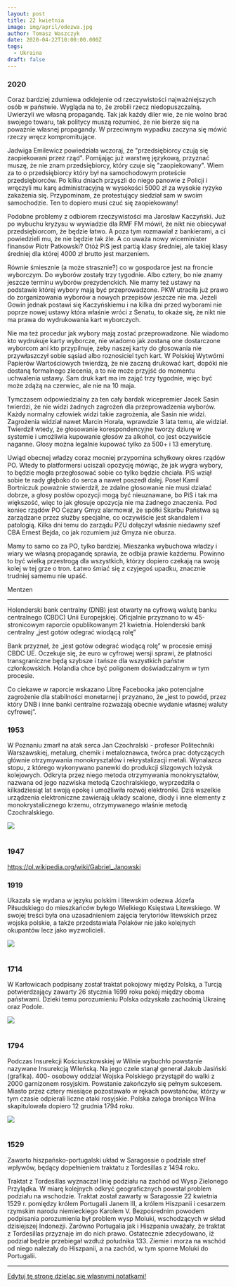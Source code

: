 ```yaml
---
layout: post
title: 22 kwietnia
image: img/april/odezwa.jpg
author: Tomasz Waszczyk
date: 2020-04-22T10:00:00.000Z
tags:
  - Ukraina
draft: false
---
```


### 2020

Coraz bardziej zdumiewa odklejenie od rzeczywistości najważniejszych osób w państwie. Wygląda na to, że zrobili rzecz niedopuszczalną. Uwierzyli we własną propagandę. Tak jak każdy diler wie, że nie wolno brać swojego towaru, tak politycy muszą rozumieć, że nie bierze się na poważnie własnej propagandy. W przeciwnym wypadku zaczyna się mówić rzeczy wręcz kompromitujące.

Jadwiga Emilewicz powiedziała wczoraj, że "przedsiębiorcy czują się zaopiekowani przez rząd". Pomijając już warstwę językową, przyznać muszę, że nie znam przedsiębiorcy, który czuje się "zaopiekowany". Wiem za to o przedsiębiorcy który był na samochodowym proteście przedsiębiorców. Po kilku dniach przyszli do niego panowie z Policji i wręczyli mu karę administracyjną w wysokości 5000 zł za wysokie ryzyko zakażenia się. Przypominam, że protestujący siedział sam w swoim samochodzie. Ten to dopiero musi czuć się zaopiekowany!

Podobne problemy z odbiorem rzeczywistości ma Jarosław Kaczyński. Już po wybuchu kryzysu w wywiadzie dla RMF FM mówił, że nikt nie obiecywał przedsiębiorcom, że będzie łatwo. A poza tym rozmawiał z bankierami, a ci powiedzieli mu, że nie będzie tak źle. A co uważa nowy wiceminister finansów Piotr Patkowski? Otóż PiS jest partią klasy średniej, ale takiej klasy średniej dla której 4000 zł brutto jest marzeniem.

Równie śmiesznie (a może strasznie?) co w gospodarce jest na froncie wyborczym. Do wyborów zostały trzy tygodnie. Albo cztery, bo nie znamy jeszcze terminu wyborów prezydenckich. Nie mamy też ustawy na podstawie której wybory mają być przeprowadzone. PKW utraciła już prawo do zorganizowania wyborów a nowych przepisów jeszcze nie ma. Jeżeli Gowin jednak postawi się Kaczyńskiemu i na kilka dni przed wyborami nie poprze nowej ustawy która właśnie wróci z Senatu, to okaże się, że nikt nie ma prawa do wydrukowania kart wyborczych.

Nie ma też procedur jak wybory mają zostać przeprowadzone. Nie wiadomo kto wydrukuje karty wyborcze, nie wiadomo jak zostaną one dostarczone wyborcom ani kto przypilnuje, żeby naszej karty do głosowania nie przywłaszczył sobie sąsiad albo roznosiciel tych kart. W Polskiej Wytwórni Papierów Wartościowych twierdzą, że nie zaczną drukować kart, dopóki nie dostaną formalnego zlecenia, a to nie może przyjść do momentu uchwalenia ustawy. Sam druk kart ma im zająć trzy tygodnie, więc być może zdążą na czerwiec, ale nie na 10 maja.

Tymczasem odpowiedzialny za ten cały bardak wicepremier Jacek Sasin twierdzi, że nie widzi żadnych zagrożeń dla przeprowadzenia wyborów. Każdy normalny człowiek widzi takie zagrożenia, ale Sasin nie widzi. Zagrożenia widział nawet Marcin Horała, wprawdzie 3 lata temu, ale widział. Twierdził wtedy, że głosowanie korespondencyjne tworzy dziurę w systemie i umożliwia kupowanie głosów za alkohol, co jest oczywiście naganne. Głosy można legalnie kupować tylko za 500+ i 13 emeryturę.

Uwiąd obecnej władzy coraz mocniej przypomina schyłkowy okres rządów PO. Wtedy to platformersi uciszali opozycję mówiąc, że jak wygra wybory, to będzie mogła przegłosować sobie co tylko będzie chciała. PiS wziął sobie te rady głęboko do serca a nawet poszedł dalej. Poseł Kamil Bortniczuk poważnie stwierdził, że zdalne głosowanie nie musi działać dobrze, a głosy posłów opozycji mogą być nieuznawane, bo PiS i tak ma większość, więc to jak głosuje opozycja nie ma żadnego znaczenia. Pod koniec rządów PO Cezary Gmyz alarmował, że spółki Skarbu Państwa są zarządzane przez służby specjalne, co oczywiście jest skandalem i patologią. Kilka dni temu do zarządu PZU dołączył właśnie niedawny szef CBA Ernest Bejda, co jak rozumiem już Gmyza nie oburza.

Mamy to samo co za PO, tylko bardziej. Mieszanka wybuchowa władzy i wiary we własną propagandę sprawia, że odbija prawie każdemu. Powinno to być wielką przestrogą dla wszystkich, którzy dopiero czekają na swoją kolej w tej grze o tron. Łatwo śmiać się z czyjegoś upadku, znacznie trudniej samemu nie upaść.

Mentzen

---

Holenderski bank centralny (DNB) jest otwarty na cyfrową walutę banku centralnego (CBDC) Unii Europejskiej. Oficjalnie przyznano to w 45-stronicowym raporcie opublikowanym 21 kwietnia.
Holenderski bank centralny „jest gotów odegrać wiodącą rolę”

Bank przyznał, że „jest gotów odegrać wiodącą rolę” w procesie emisji CBDC UE. Oczekuje się, że euro w cyfrowej wersji sprawi, że płatności transgraniczne będą szybsze i tańsze dla wszystkich państw członkowskich. Holandia chce być poligonem doświadczalnym w tym procesie.

Co ciekawe w raporcie wskazano Librę Facebooka jako potencjalne zagrożenie dla stabilności monetarnej i przyznano, że „jest to powód, przez który DNB i inne banki centralne rozważają obecnie wydanie własnej waluty cyfrowej”.

### 1953

W Poznaniu zmarł na atak serca Jan Czochralski - profesor Politechniki Warszawskiej, metalurg, chemik i metaloznawca, twórca prac dotyczących głównie otrzymywania monokryształów i rekrystalizacji metali. Wynalazca stopu, z którego wykonywano panewki do produkcji ślizgowych łożysk kolejowych. Odkryta przez niego metoda otrzymywania monokryształów, nazwana od jego nazwiska metodą Czochralskiego, wyprzedziła o kilkadziesiąt lat swoją epokę i umożliwiła rozwój elektroniki. Dziś wszelkie urządzenia elektroniczne zawierają układy scalone, diody i inne elementy z monokrystalicznego krzemu, otrzymywanego właśnie metodą Czochralskiego.

<img src="./img/april/czochralski.jpg"><br><br>

### 1947

https://pl.wikipedia.org/wiki/Gabriel_Janowski

### 1919

Ukazała się wydana w języku polskim i litewskim odezwa Józefa Piłsudskiego do mieszkańców byłego Wielkiego Księstwa Litewskiego.
W swojej treści była ona uzasadnieniem zajęcia terytoriów litewskich przez wojska polskie, a także przedstawiała Polaków nie jako kolejnych okupantów lecz jako wyzwolicieli.

<img src="./img/april/odezwa.jpg"><br><br>

### 1714

W Karłowicach podpisany został traktat pokojowy między Polską, a Turcją potwierdzający zawarty 26 stycznia 1699 roku pokój między oboma państwami. Dzieki temu porozumieniu Polska odzyskała zachodnią Ukrainę oraz Podole.

<img src="./img/april/padole.jpg"><br><br>

### 1794

Podczas Insurekcji Kościuszkowskiej w Wilnie wybuchło powstanie nazywane Insurekcją Wileńską. Na jego czele stanął generał Jakub Jasiński (grafika).
400- osobowy oddział Wojska Polskiego przystąpił do walki z 2000 garnizonem rosyjskim.
Powstanie zakończyło się pełnym sukcesem. Miasto przez cztery miesiące pozostawało w rękach powstańców, którzy w tym czasie odpierali liczne ataki rosyjskie.
Polska załoga broniąca Wilna skapitulowała dopiero 12 grudnia 1794 roku.

<img src="./img/april/insurekcja2.jpg"><br><br>

### 1529

Zawarto hiszpańsko-portugalski układ w Saragossie o podziale stref wpływów, będący dopełnieniem traktatu z Tordesillas z 1494 roku.

Traktat z Tordesillas wyznaczał linię podziału na zachód od Wysp Zielonego Przylądka. W miarę kolejnych odkryć geograficznych powstał problem podziału na wschodzie. Traktat został zawarty w Saragossie 22 kwietnia 1529 r. pomiędzy królem Portugalii Janem III, a królem Hiszpanii i cesarzem rzymskim narodu niemieckiego Karolem V. Bezpośrednim powodem podpisania porozumienia był problem wysp Moluki, wschodzących w skład dzisiejszej Indonezji. Zarówno Portugalia jak i Hiszpania uważały, że traktat z Tordesillas przyznaje im do nich prawo. Ostatecznie zdecydowano, iż podział będzie przebiegał wzdłuż południka 133. Ziemie i morza na wschód od niego należały do Hiszpanii, a na zachód, w tym sporne Moluki do Portugalii.

---

<a href="https://github.com/TomaszWaszczyk/historia.waszczyk.com/edit/master/src/content/april-22.md" target="_blank">Edytuj tę stronę dzieląc się własnymi notatkami!</a>
